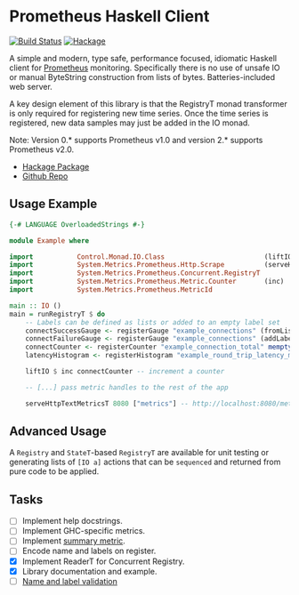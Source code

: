 # Prometheus Haskell Client

[![Build Status](https://travis-ci.com/bitnomial/prometheus.svg?branch=master)](https://travis-ci.com/bitnomial/prometheus)
[![Hackage](https://img.shields.io/hackage/v/prometheus.svg)](https://hackage.haskell.org/package/prometheus)

A simple and modern, type safe, performance focused, idiomatic Haskell client
for [Prometheus](http://prometheus.io) monitoring. Specifically there is
no use of unsafe IO or manual ByteString construction from lists of
bytes. Batteries-included web server.

A key design element of this library is that the RegistryT monad transformer
is only required for registering new time series. Once the time series is
registered, new data samples may just be added in the IO monad.

Note: Version 0.* supports Prometheus v1.0 and version 2.* supports Prometheus v2.0.

- [Hackage Package](https://hackage.haskell.org/package/prometheus)
- [Github Repo](http://github.com/bitnomial/prometheus)

## Usage Example

```haskell
{-# LANGUAGE OverloadedStrings #-}

module Example where

import           Control.Monad.IO.Class                         (liftIO)
import           System.Metrics.Prometheus.Http.Scrape          (serveHttpTextMetricsT)
import           System.Metrics.Prometheus.Concurrent.RegistryT
import           System.Metrics.Prometheus.Metric.Counter       (inc)
import           System.Metrics.Prometheus.MetricId

main :: IO ()
main = runRegistryT $ do
    -- Labels can be defined as lists or added to an empty label set
    connectSuccessGauge <- registerGauge "example_connections" (fromList [("login", "success")])
    connectFailureGauge <- registerGauge "example_connections" (addLabel "login" "failure" mempty)
    connectCounter <- registerCounter "example_connection_total" mempty
    latencyHistogram <- registerHistogram "example_round_trip_latency_ms" mempty [10, 20..100]

    liftIO $ inc connectCounter -- increment a counter

    -- [...] pass metric handles to the rest of the app

    serveHttpTextMetricsT 8080 ["metrics"] -- http://localhost:8080/metric server
```

## Advanced Usage

A `Registry` and `StateT`-based `RegistryT` are available for unit
testing or generating lists of `[IO a]` actions that can be
`sequenced` and returned from pure code to be applied.

## Tasks

- [ ] Implement help docstrings.
- [ ] Implement GHC-specific metrics.
- [ ] Implement [summary metric](https://github.com/prometheus/client_golang/blob/master/prometheus/summary.go).
- [ ] Encode name and labels on register.
- [x] Implement ReaderT for Concurrent Registry.
- [x] Library documentation and example.
- [ ] [Name and label validation](http://prometheus.io/docs/concepts/data_model/#metric-names-and-labels)
